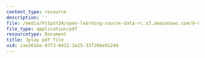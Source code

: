 ```yaml
---
content_type: resource
description: ''
file: /media/https%3A/open-learning-course-data-rc.s3.amazonaws.com/9-00sc-introduction-to-psychology-fall-2011/cae361be97f384123a1533f266e9124d_v4ur5mna060.pdf
file_type: application/pdf
resourcetype: Document
title: 3play pdf file
uid: cae361be-97f3-8412-3a15-33f266e9124d
---
```

